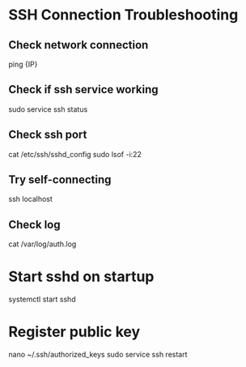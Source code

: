 # SSH Connection Troubleshooting

## Check network connection
ping {IP}

## Check if ssh service working
sudo service ssh status

## Check ssh port
cat /etc/ssh/sshd_config
sudo lsof -i:22

## Try self-connecting
ssh localhost

## Check log
cat /var/log/auth.log

# Start sshd on startup
systemctl start sshd

# Register public key
nano ~/.ssh/authorized_keys
sudo service ssh restart